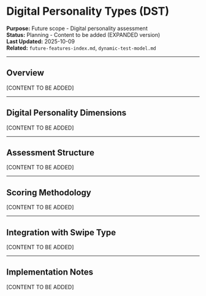 # Digital Personality Types (DST)

**Purpose:** Future scope - Digital personality assessment  
**Status:** Planning - Content to be added (EXPANDED version)  
**Last Updated:** 2025-10-09  
**Related:** `future-features-index.md`, `dynamic-test-model.md`

---

## Overview

[CONTENT TO BE ADDED]

---

## Digital Personality Dimensions

[CONTENT TO BE ADDED]

---

## Assessment Structure

[CONTENT TO BE ADDED]

---

## Scoring Methodology

[CONTENT TO BE ADDED]

---

## Integration with Swipe Type

[CONTENT TO BE ADDED]

---

## Implementation Notes

[CONTENT TO BE ADDED]
